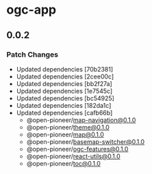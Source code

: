 # ogc-app

## 0.0.2

### Patch Changes

-   Updated dependencies [70b2381]
-   Updated dependencies [2cee00c]
-   Updated dependencies [bb2f27a]
-   Updated dependencies [1e7545c]
-   Updated dependencies [bc54925]
-   Updated dependencies [182da1c]
-   Updated dependencies [cafb66b]
    -   @open-pioneer/map-navigation@0.1.0
    -   @open-pioneer/theme@0.1.0
    -   @open-pioneer/map@0.1.0
    -   @open-pioneer/basemap-switcher@0.1.0
    -   @open-pioneer/ogc-features@0.1.0
    -   @open-pioneer/react-utils@0.1.0
    -   @open-pioneer/toc@0.1.0
